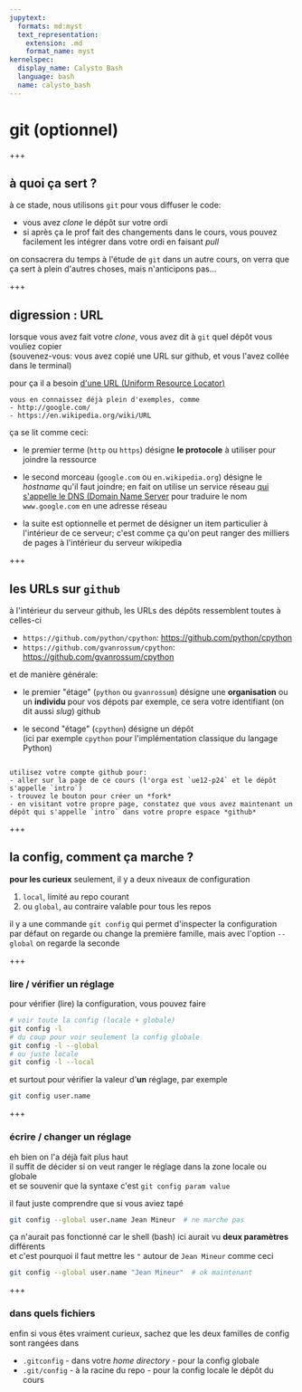 ```yaml
---
jupytext:
  formats: md:myst
  text_representation:
    extension: .md
    format_name: myst
kernelspec:
  display_name: Calysto Bash
  language: bash
  name: calysto_bash
---
```


# git (optionnel)

+++

## à quoi ça sert ?

à ce stade, nous utilisons `git` pour vous diffuser le code:

- vous avez *clone* le dépôt sur votre ordi
- si après ça le prof fait des changements dans le cours, vous pouvez facilement les intégrer dans votre ordi en faisant *pull*

on consacrera du temps à l'étude de `git` dans un autre cours, on verra que ça sert à plein d'autres choses, mais n'anticipons pas...

+++

## digression : URL

lorsque vous avez fait votre *clone*, vous avez dit à `git` quel dépôt vous vouliez copier  
(souvenez-vous: vous avez copié une URL sur github, et vous l'avez collée dans le terminal)

pour ça il a besoin [d'une URL (Uniform Resource
Locator)](https://en.wikipedia.org/wiki/URL)

````{admonition} c'est quoi une URL ?
vous en connaissez déjà plein d'exemples, comme  
- http://google.com/  
- https://en.wikipedia.org/wiki/URL
````

ça se lit comme ceci:

* le premier terme (`http` ou `https`) désigne **le protocole** à utiliser pour joindre la
  ressource

* le second morceau (`google.com` ou `en.wikipedia.org`) désigne le *hostname* qu'il faut
  joindre; en fait on utilise un service réseau [qui s'appelle le DNS (Domain Name
  Server](https://en.wikipedia.org/wiki/Domain_Name_System) pour traduire le nom
  `www.google.com` en une adresse réseau

* la suite est optionnelle et permet de désigner un item particulier à l'intérieur de ce
  serveur; c'est comme ça qu'on peut ranger des milliers de pages à l'intérieur du serveur
  wikipedia

+++

## les URLs sur `github`

à l'intérieur du serveur github, les URLs des dépôts ressemblent toutes à celles-ci

* `https://github.com/python/cpython`: <https://github.com/python/cpython>
* `https://github.com/gvanrossum/cpython`: <https://github.com/gvanrossum/cpython> 

et de manière générale:

* le premier "étage" (`python` ou `gvanrossum`) désigne une **organisation** ou un **individu**
  pour vos dépots par exemple, ce sera votre identifiant (on dit aussi *slug*) github

* le second "étage" (`cpython`) désigne un dépôt  
  (ici par exemple `cpython` pour l'implémentation classique du langage Python)

````{admonition} exercice

utilisez votre compte github pour:
- aller sur la page de ce cours (l'orga est `ue12-p24` et le dépôt s'appelle `intro`)
- trouvez le bouton pour créer un *fork*
- en visitant votre propre page, constatez que vous avez maintenant un dépôt qui s'appelle `intro` dans votre propre espace *github*  
````

+++

## la config, comment ça marche ? 

**pour les curieux** seulement, il y a deux niveaux de configuration

1. `local`, limité au repo courant
1. ou `global`, au contraire valable pour tous les repos

il y a une commande `git config` qui permet d'inspecter la configuration  
par défaut on regarde ou change la première famille, mais avec l'option `--global` on regarde la seconde

+++

### lire / vérifier un réglage

pour vérifier (lire) la configuration, vous pouvez faire

```bash
# voir toute la config (locale + globale)
git config -l
# du coup pour voir seulement la config globale 
git config -l --global
# ou juste locale
git config -l --local
```

et surtout pour vérifier la valeur d'**un** réglage, par exemple

```bash
git config user.name
```

+++

### écrire / changer un réglage

eh bien on l'a déjà fait plus haut  
il suffit de décider si on veut ranger le réglage dans la zone locale ou globale  
et se souvenir que la syntaxe c'est `git config param value`

il faut juste comprendre que si vous aviez tapé

```bash
git config --global user.name Jean Mineur  # ne marche pas
```

ça n'aurait pas fonctionné car le shell (bash) ici aurait vu **deux paramètres** différents  
et c'est pourquoi il faut mettre les `"` autour de `Jean Mineur` comme ceci

```bash
git config --global user.name "Jean Mineur"  # ok maintenant
```

+++

### dans quels fichiers

enfin si vous êtes vraiment curieux, sachez que les deux familles de config sont rangées dans

* `.gitconfig` - dans votre *home directory* - pour la config globale
* `.git/config` - à la racine du repo - pour la config locale
le dépôt du cours
